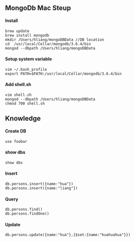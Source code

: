 ## MongoDb Mac Steup

#### Install

```
brew update
brew install mongodb
mkdir /Users/hliang/mongoDBData //DB location
cd  /usr/local/Cellar/mongodb/3.6.4/bin
mongod --dbpath /Users/hliang/mongoDBData

```

#### Setup system variable

```
vim ~/.bash_profile 
export PATH=$PATH:/usr/local/Cellar/mongodb/3.6.4/bin
```

#### Add shell.sh

```
vim shell.sh
mongod --dbpath /Users/hliang/mongoDBData
chmod 700 shell.sh
```

## Knowledge

#### Create DB

```
use foobar
```

#### show dbs 

```
show dbs 
```

#### Insert

```
db.persons.insert({name:"hua"})
db.persons.insert({name:"liang"})
```

#### Query

```
db.persons.find()
db.persons.findOne()
```

#### Update

```
db.persons.update({name:"hua"},{$set:{name:"huahuahua"}})
```

